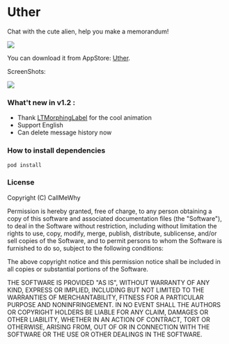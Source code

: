 Uther
===========

Chat with the cute alien, help you make a memorandum!

![](http://ww2.sinaimg.cn/large/61d238c7gw1eve4yd04m7j20500503ye.jpg)


You can download it from AppStore: [Uther](https://itunes.apple.com/cn/app/uther/id1024104920).

ScreenShots:

![](http://ww3.sinaimg.cn/large/61d238c7gw1eve4x0dfwzj21150ggjx5.jpg)



### What't new in v1.2 :

- Thank [LTMorphingLabel](https://github.com/lexrus/LTMorphingLabel) for the cool animation
- Support English
- Can delete message history now

### How to install dependencies

```
pod install
```


### License 

Copyright (C) CallMeWhy

Permission is hereby granted, free of charge, to any person obtaining a copy of this software and associated documentation files (the "Software"), to deal in the Software without restriction, including without limitation the rights to use, copy, modify, merge, publish, distribute, sublicense, and/or sell copies of the Software, and to permit persons to whom the Software is furnished to do so, subject to the following conditions:

The above copyright notice and this permission notice shall be included in all copies or substantial portions of the Software.

THE SOFTWARE IS PROVIDED "AS IS", WITHOUT WARRANTY OF ANY KIND, EXPRESS OR IMPLIED, INCLUDING BUT NOT LIMITED TO THE WARRANTIES OF MERCHANTABILITY, FITNESS FOR A PARTICULAR PURPOSE AND NONINFRINGEMENT. IN NO EVENT SHALL THE AUTHORS OR COPYRIGHT HOLDERS BE LIABLE FOR ANY CLAIM, DAMAGES OR OTHER LIABILITY, WHETHER IN AN ACTION OF CONTRACT, TORT OR OTHERWISE, ARISING FROM, OUT OF OR IN CONNECTION WITH THE SOFTWARE OR THE USE OR OTHER DEALINGS IN THE SOFTWARE.
